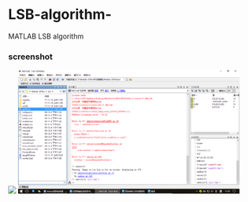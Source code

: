 # LSB-algorithm-
MATLAB LSB algorithm 

### screenshot
<img src="https://github.com/shohoku3/LSB/tree/master/screenshot" width="450px">
<img src="https://github.com/shohoku3/LSB/blob/master/screenshot/%E5%B1%8F%E5%B9%95%E6%88%AA%E5%9B%BE(11).png" width="450px">

